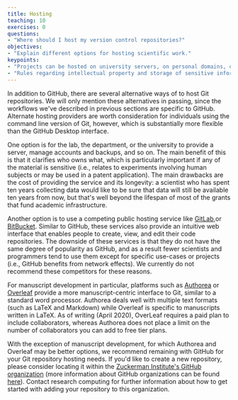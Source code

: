 ```yaml
---
title: Hosting
teaching: 10
exercises: 0
questions:
- "Where should I host my version control repositories?"
objectives:
- "Explain different options for hosting scientific work."
keypoints:
- "Projects can be hosted on university servers, on personal domains, or on public forges."
- "Rules regarding intellectual property and storage of sensitive information apply no matter where code and data are hosted."
---
```


In addition to GitHub, there are several alternative ways of to host Git repositories.  We will only mention these alternatives in passing, since the workflows we've described in previous sections are specific to GitHub.  Alternate hosting providers are worth consideration for individuals using the command line version of Git, however, which is substantially more flexible than the GitHub Desktop interface.

One option is for the lab, the department, or the
university to provide a server, manage accounts and backups, and so on.  The
main benefit of this is that it clarifies who owns what, which is particularly
important if any of the material is sensitive (i.e., relates to experiments
involving human subjects or may be used in a patent application).  The main
drawbacks are the cost of providing the service and its longevity: a scientist
who has spent ten years collecting data would like to be sure that data will
still be available ten years from now, but that's well beyond the lifespan of
most of the grants that fund academic infrastructure.

Another option is to use a competing public hosting service like
[GitLab](https://gitlab.com),or
[BitBucket](https://bitbucket.org).
Similar to GitHub, these services also provide an intuitive web interface that enables people to create,
view, and edit their code repositories.  The downside of these services is that they do not have the same degree of popularity as GitHub, and as a result fewer scientists and programmers tend to use them except for specific use-cases or projects (i.e., GitHub benefits from network effects).  We currently do not recommend these competitors for these reasons.

For manuscript development in particular, platforms such as [Authorea](https://www.authorea.com/) or [Overleaf](https://www.overleaf.com/) provide a more manuscript-centric interface to Git, similar to a standard word processor.  Authorea deals well with multiple text formats (such as LaTeX and Markdown) while Overleaf is specific to manuscripts written in LaTeX.  As of writing (April 2020), OverLeaf requires a paid plan to include collaborators, whereas Authorea does not place a limit on the number of collaborators you can add to free tier plans.

With the exception of manuscript development, for which Authorea and Overleaf may be better options, we recommend remaining with GitHub for your Git repository hosting needs.  If you'd like to create a new repository, please consider locating it within the [Zuckerman Institute's GitHub organization](https://github.com/ZuckermanBrain) (more information about GitHub organizations can be found [here](https://help.github.com/en/github/setting-up-and-managing-organizations-and-teams/about-organizations)).  Contact research computing for further information about how to get started with adding your repository to this organization.

